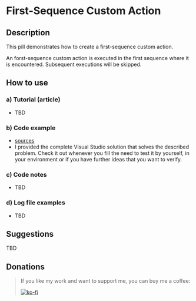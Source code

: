 # First-Sequence Custom Action

## Description

This pill demonstrates how to create a first-sequence custom action.

An forst-sequence custom action is executed in the first sequence where it is encountered. Subsequent executions will be skipped.

## How to use

### a) Tutorial (article)

-  TBD

### b) Code example

- [sources](sources)
- I provided the complete Visual Studio solution that solves the described problem. Check it out whenever you fill the need to test it by yourself, in your environment or if you have further ideas that you want to verify.

### c) Code notes

- TBD


### d) Log file examples

- TBD

## Suggestions

TBD

## Donations

> If you like my work and want to support me, you can buy me a coffee:
>
> [![ko-fi](https://www.ko-fi.com/img/githubbutton_sm.svg)](https://ko-fi.com/Y8Y62EZ8H)

